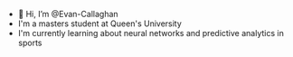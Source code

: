 - 👋 Hi, I’m @Evan-Callaghan 
- I'm a masters student at Queen's University
- I'm currently learning about neural networks and predictive analytics in sports

